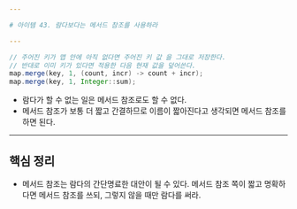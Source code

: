 ```yaml
---

# 아이템 43. 람다보다는 메서드 참조를 사용하라

---
```


```java
// 주어진 키가 맵 안에 아직 없다면 주어진 키 값 을 그대로 저장한다.
// 반대로 이미 키가 있다면 적용한 다음 현재 값을 덮어쓴다.
map.merge(key, 1, (count, incr) -> count + incr);
map.merge(key, 1, Integer::sum);
```

- 람다가 할 수 없는 일은 메서드 참조로도 할 수 없다.
- 메서드 참조가 보통 더 짧고 간결하므로 이름이 짧아진다고 생각되면 메서드 참조를 하면 된다.

---
## 핵심 정리
- 메서드 참조는 람다의 간단명료한 대안이 될 수 있다. 메서드 참조 쪽이 짧고 명확하다면 메서드 참조를 쓰되, 그렇지 않을 때만 람다를 써라.